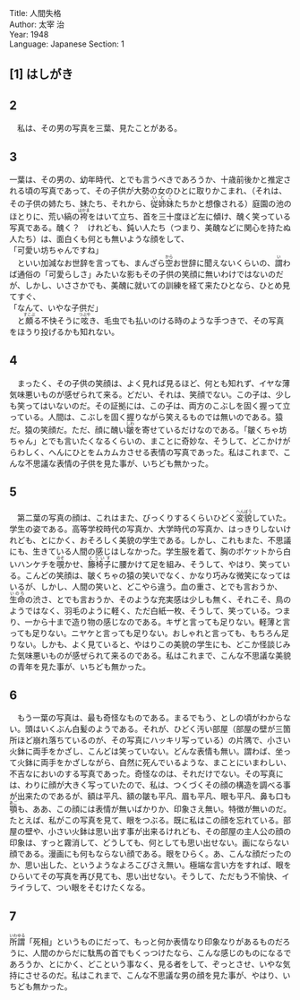 Title: 人間失格  
Author: 太宰 治  
Year: 1948  
Language: Japanese
Section: 1

## [1] はしがき

## 2
　私は、その男の写真を三葉、見たことがある。<br>

## 3
一葉は、その男の、幼年時代、とでも言うべきであろうか、十歳前後かと推定される頃の写真であって、その子供が大勢の女のひとに取りかこまれ、（それは、その子供の姉たち、妹たち、それから、<ruby><rb>従姉妹</rb><rp>（</rp><rt>いとこ</rt><rp>）</rp></ruby>たちかと想像される）庭園の池のほとりに、荒い縞の<ruby><rb>袴</rb><rp>（</rp><rt>はかま</rt><rp>）</rp></ruby>をはいて立ち、首を三十度ほど左に傾け、醜く笑っている写真である。醜く？　けれども、鈍い人たち（つまり、美醜などに関心を持たぬ人たち）は、面白くも何とも無いような顔をして、<br>
「可愛い坊ちゃんですね」<br>
　といい加減なお世辞を言っても、まんざら<ruby><rb>空</rb><rp>（</rp><rt>から</rt><rp>）</rp></ruby>お世辞に聞えないくらいの、<ruby><rb>謂</rb><rp>（</rp><rt>い</rt><rp>）</rp></ruby>わば通俗の「可愛らしさ」みたいな影もその子供の笑顔に無いわけではないのだが、しかし、いささかでも、美醜に就いての訓練を経て来たひとなら、ひとめ見てすぐ、<br>
「なんて、いやな子供だ」<br>
　と<ruby><rb>頗</rb><rp>（</rp><rt>すこぶ</rt><rp>）</rp></ruby>る不快そうに<ruby><rb>呟</rb><rp>（</rp><rt>つぶや</rt><rp>）</rp></ruby>き、毛虫でも払いのける時のような手つきで、その写真をほうり投げるかも知れない。<br>
 
## 4
　まったく、その子供の笑顔は、よく見れば見るほど、何とも知れず、イヤな薄気味悪いものが感ぜられて来る。どだい、それは、笑顔でない。この子は、少しも笑ってはいないのだ。その証拠には、この子は、両方のこぶしを固く握って立っている。人間は、こぶしを固く握りながら笑えるものでは無いのである。猿だ。猿の笑顔だ。ただ、顔に醜い<ruby><rb>皺</rb><rp>（</rp><rt>しわ</rt><rp>）</rp></ruby>を寄せているだけなのである。「皺くちゃ坊ちゃん」とでも言いたくなるくらいの、まことに奇妙な、そうして、どこかけがらわしく、へんにひとをムカムカさせる表情の写真であった。私はこれまで、こんな不思議な表情の子供を見た事が、いちども無かった。<br>
 
## 5
　第二葉の写真の顔は、これはまた、びっくりするくらいひどく<ruby><rb>変貌</rb><rp>（</rp><rt>へんぼう</rt><rp>）</rp></ruby>していた。学生の姿である。高等学校時代の写真か、大学時代の写真か、はっきりしないけれども、とにかく、おそろしく美貌の学生である。しかし、これもまた、不思議にも、生きている人間の感じはしなかった。学生服を着て、胸のポケットから白いハンケチを<ruby><rb>覗</rb><rp>（</rp><rt>のぞ</rt><rp>）</rp></ruby>かせ、<ruby><rb>籐椅子</rb><rp>（</rp><rt>とういす</rt><rp>）</rp></ruby>に腰かけて足を組み、そうして、やはり、笑っている。こんどの笑顔は、皺くちゃの猿の笑いでなく、かなり巧みな微笑になってはいるが、しかし、人間の笑いと、どこやら違う。血の重さ、とでも言おうか、<ruby><rb>生命</rb><rp>（</rp><rt>いのち</rt><rp>）</rp></ruby>の渋さ、とでも言おうか、そのような充実感は少しも無く、それこそ、鳥のようではなく、羽毛のように軽く、ただ白紙一枚、そうして、笑っている。つまり、一から十まで造り物の感じなのである。キザと言っても足りない。軽薄と言っても足りない。ニヤケと言っても足りない。おしゃれと言っても、もちろん足りない。しかも、よく見ていると、やはりこの美貌の学生にも、どこか怪談じみた気味悪いものが感ぜられて来るのである。私はこれまで、こんな不思議な美貌の青年を見た事が、いちども無かった。<br>
 
## 6
　もう一葉の写真は、最も奇怪なものである。まるでもう、としの頃がわからない。頭はいくぶん白髪のようである。それが、ひどく汚い部屋（部屋の壁が三箇所ほど崩れ落ちているのが、その写真にハッキリ写っている）の片隅で、小さい火鉢に両手をかざし、こんどは笑っていない。どんな表情も無い。謂わば、坐って火鉢に両手をかざしながら、自然に死んでいるような、まことにいまわしい、不吉なにおいのする写真であった。奇怪なのは、それだけでない。その写真には、わりに顔が大きく写っていたので、私は、つくづくその顔の構造を調べる事が出来たのであるが、額は平凡、額の皺も平凡、眉も平凡、眼も平凡、鼻も口も<ruby><rb>顎</rb><rp>（</rp><rt>あご</rt><rp>）</rp></ruby>も、ああ、この顔には表情が無いばかりか、印象さえ無い。特徴が無いのだ。たとえば、私がこの写真を見て、眼をつぶる。既に私はこの顔を忘れている。部屋の壁や、小さい火鉢は思い出す事が出来るけれども、その部屋の主人公の顔の印象は、すっと霧消して、どうしても、何としても思い出せない。画にならない顔である。漫画にも何もならない顔である。眼をひらく。あ、こんな顔だったのか、思い出した、というようなよろこびさえ無い。極端な言い方をすれば、眼をひらいてその写真を再び見ても、思い出せない。そうして、ただもう不愉快、イライラして、つい眼をそむけたくなる。<br>
 
## 7
<ruby><rb>所謂</rb><rp>（</rp><rt>いわゆる</rt><rp>）</rp></ruby>「死相」というものにだって、もっと何か表情なり印象なりがあるものだろうに、人間のからだに駄馬の首でもくっつけたなら、こんな感じのものになるであろうか、とにかく、どこという事なく、見る者をして、ぞっとさせ、いやな気持にさせるのだ。私はこれまで、こんな不思議な男の顔を見た事が、やはり、いちども無かった。<br>